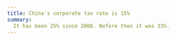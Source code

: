 ```yaml
---
title: China's corporate tax rate is 15%
summary:
  It has been 25% since 2008. Before then it was 33%.
---
```

